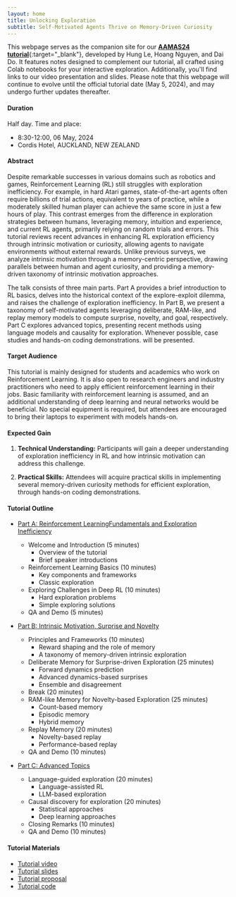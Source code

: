 ```yaml
---
layout: home  
title: Unlocking Exploration 
subtitle: Self-Motivated Agents Thrive on Memory-Driven Curiosity  
---
```



This webpage serves as the companion site for our [**AAMAS24 tutorial**](https://www.aamas2024-conference.auckland.ac.nz/accepted/tutorials/){:target="_blank"}, developed by Hung Le, Hoang Nguyen, and Dai Do. It features notes designed to complement our tutorial, all crafted using Colab notebooks for your interactive exploration. Additionally, you'll find links to our video presentation and slides. Please note that this webpage will continue to evolve until the official tutorial date (May 5, 2024), and may undergo further updates thereafter.

#### Duration

Half day. Time and place: 
- 8:30-12:00, 06 May, 2024
-  Cordis Hotel, AUCKLAND, NEW ZEALAND 

#### Abstract

Despite remarkable successes in various domains such as robotics and games, Reinforcement Learning (RL) still struggles with exploration inefficiency.  For example, in hard Atari games, state-of-the-art agents often require billions of trial actions, equivalent to years of practice, while a moderately skilled human player can achieve the same score in just a few hours of play. This contrast emerges from the difference in exploration strategies between humans, leveraging memory, intuition and experience, and current RL agents, primarily relying on random trials and errors. This tutorial reviews recent advances in enhancing RL exploration efficiency through intrinsic motivation or curiosity, allowing agents to navigate environments without external rewards. Unlike previous surveys, we analyze intrinsic motivation through a memory-centric perspective, drawing parallels between human and agent curiosity, and providing a memory-driven taxonomy of intrinsic motivation approaches.

The talk consists of three main parts. Part A provides a brief introduction to RL basics, delves into the historical context of the explore-exploit dilemma, and raises the challenge of exploration inefficiency. In Part B, we present a taxonomy of self-motivated agents leveraging deliberate, RAM-like, and replay memory models to compute surprise, novelty, and goal, respectively. Part C explores advanced topics, presenting recent methods using language models and causality for exploration. Whenever possible, case studies and hands-on coding demonstrations.
will be presented.

#### Target Audience

This tutorial is mainly designed for students and academics who work on Reinforcement Learning. It is also open to research engineers and industry practitioners who need to apply efficient reinforcement learning in their jobs. Basic familiarity with reinforcement learning is assumed, and an additional understanding of deep learning and neural networks would be beneficial. No special equipment is required, but attendees are encouraged to bring their laptops to experiment with models hands-on.

#### Expected Gain

1. **Technical Understanding:** Participants will gain a deeper understanding of exploration inefficiency in RL and how intrinsic motivation can address this challenge.

2. **Practical Skills:** Attendees will acquire practical skills in implementing several memory-driven curiosity methods for efficient exploration, through hands-on coding demonstrations.

#### Tutorial Outline

- [Part A: Reinforcement LearningFundamentals and Exploration Inefficiency](./parta.md)
  + Welcome and Introduction (5 minutes)
     * Overview of the tutorial
     * Brief speaker introductions
  + Reinforcement Learning Basics (10 minutes)
     * Key components and frameworks
     * Classic exploration 
  + Exploring Challenges in Deep RL (10 minutes)
     * Hard exploration problems
     * Simple exploring solutions 
  + QA and Demo (5 minutes)
  
- [Part B: Intrinsic Motivation, Surprise and Novelty](./partb.md)
  + Principles and Frameworks (10 minutes)
     * Reward shaping and the role of memory
     * A taxonomy of memory-driven intrinsic exploration
  + Deliberate Memory for Surprise-driven Exploration (25 minutes)
     * Forward dynamics prediction 
	 * Advanced dynamics-based surprises
     * Ensemble and disagreement
  + Break (20 minutes)
  + RAM-like Memory for Novelty-based Exploration (25 minutes)
     * Count-based memory 
     * Episodic memory 
	 * Hybrid memory 
  + Replay Memory (20 minutes)
     * Novelty-based replay
     * Performance-based replay 
  + QA and Demo (10 minutes)
  
- [Part C: Advanced Topics](./partc.md)
  + Language-guided exploration (20 minutes)
     * Language-assisted RL 
	 * LLM-based exploration
  + Causal discovery for exploration (20 minutes)
     * Statistical approaches 
	 * Deep learning approaches
  + Closing Remarks (10 minutes)
  + QA and Demo (10 minutes)

#### Tutorial Materials

- [Tutorial video](./) 
- [Tutorial slides](./)  
- [Tutorial proposal](./main.pdf)
- [Tutorial code](https://github.com/rl-memory-exploration-tutorial/rl-memory-exploration-tutorial.github.io/tree/main/resources/code)
